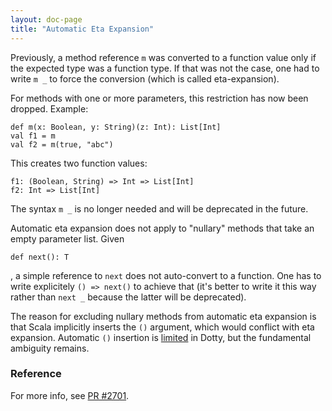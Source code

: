 ```yaml
---
layout: doc-page
title: "Automatic Eta Expansion"
---
```


Previously, a method reference `m` was converted to a function value
only if the expected type was a function type. If that was not the
case, one had to write `m _` to force the conversion (which is called
eta-expansion).

For methods with one or more parameters, this restriction has now been
dropped. Example:

    def m(x: Boolean, y: String)(z: Int): List[Int]
    val f1 = m
    val f2 = m(true, "abc")

This creates two function values:

    f1: (Boolean, String) => Int => List[Int]
    f2: Int => List[Int]

The syntax `m _` is no longer needed and will be deprecated in the
future.

Automatic eta expansion does not apply to "nullary" methods that take an empty parameter list. Given

    def next(): T

, a simple reference to `next` does not auto-convert to a
function. One has to write explicitely `() => next()` to achieve that
(it's better to write it this way rather than `next _` because the latter
will be deprecated).

The reason for excluding nullary methods from automatic eta expansion
is that Scala implicitly inserts the `()` argument, which would
conflict with eta expansion. Automatic `()` insertion is
[limited](auto-apply.md) in Dotty, but the fundamental ambiguity
remains.

### Reference

For more info, see [PR #2701](https://github.com/lampepfl/dotty/pull/2701).

